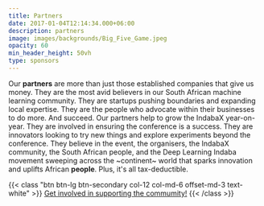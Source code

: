 ```yaml
---
title: Partners
date: 2017-01-04T12:14:34.000+06:00
description: partners
image: images/backgrounds/Big_Five_Game.jpeg
opacity: 60
min_header_height: 50vh
type: sponsors
---
```


Our **partners** are more than just those established companies that give us money. They are the most avid believers in our South African machine learning community. They are startups pushing boundaries and expanding local expertise. They are the people who advocate within their businesses to do more. And succeed. Our partners help to grow the IndabaX year-on-year. They are involved in ensuring the conference is a success. They are innovators looking to try new things and explore experiments beyond the conference. They believe in the event, the organisers, the IndabaX community, the South African people, and the Deep Learning Indaba movement sweeping across the ~continent~ world that sparks innovation and uplifts African **people**. Plus, it's all tax-deductible. 

{{< class "btn btn-lg btn-secondary col-12 col-md-6 offset-md-3 text-white" >}}
[Get involved in supporting the commumity!](https://drive.google.com/file/d/1vrXwFsBp8gAgXxFtipxzU7CP_dF5THjz/view?usp=sharing)
{{< /class >}}